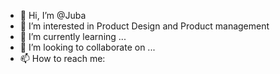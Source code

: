 - 👋 Hi, I’m @Juba
- 👀 I’m interested in Product Design and Product management
- 🌱 I’m currently learning ...
- 💞️ I’m looking to collaborate on ...
- 📫 How to reach me: 
